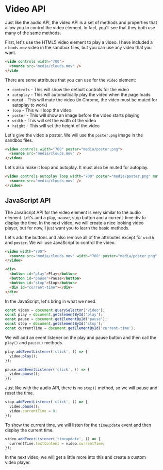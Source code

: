 # Video API

Just like the audio API, the video API is a set of methods and properties that allow you to control the video element. In fact, you'll see that they both use many of the same methods.

First, let's use the HTML5 video element to play a video. I have included a `clouds.mov` video in the sandbox files, but you can use any video that you want.

```html
<vide controls width="700">
  <source src="media/clouds.mov" />
</vide
```

There are some attributes that you can use for the `video` element:

- `controls` - This will show the default controls for the video
- `autoplay` - This will automatically play the video when the page loads
- `muted` - This will mute the video (In Chrome, the video must be muted for autoplay to work)
- `loop` - This will loop the video
- `poster` - This will show an image before the video starts playing
- `width` - This will set the width of the video
- `height` - This will set the height of the video

Let's give the video a poster. We will use the `poster.png` image in the sandbox files.

```html
<video controls width="700" poster="media/poster.png">
  <source src="media/clouds.mov" />
</video>
```

Let's also make it loop and autoplay. It must also be muted for autoplay.

```html
<video controls autoplay loop width="700" poster="media/poster.png" muted>
  <source src="media/clouds.mov" />
</video>
```

## JavaScript API

The JavaScript API for the video element is very similar to the audio element. Let's add a play, pause, stop button and a current-time div to display the time. In the next video, we will create a nice looking video player, but for now, I just want you to learn the basic methods.

Let's add the buttons and also remove all of the attributes except for `width` and `poster`. We will use JavaScript to control the video.

```html
<video width="700">
  <source src="media/clouds.mov" width="700" poster="media/poster.png" />
</video>

<div>
  <button id="play">Play</button>
  <button id="pause">Pause</button>
  <button id="stop">Stop</button>
  <div id="current-time"></div>
</div>
```

In the JavaScript, let's bring in what we need.

```js
const video = document.querySelector('video');
const play = document.getElementById('play');
const pause = document.getElementById('pause');
const stop = document.getElementById('stop');
const currentTime = document.getElementById('current-time');
```

We will add an event listener on the play and pause button and then call the `play()` and `pause()` methods.

```js
play.addEventListener('click', () => {
  video.play();
});

pause.addEventListener('click', () => {
  video.pause();
});
```

Just like with the audio API, there is no `stop()` method, so we will pause and reset the time.

```js
stop.addEventListener('click', () => {
  video.pause();
  video.currentTime = 0;
});
```

To show the current time, we will listen for the `timeupdate` event and then display the current time.

```js
video.addEventListener('timeupdate', () => {
  currentTime.textContent = video.currentTime;
});
```

In the next video, we will get a little more into this and create a custom video player.
